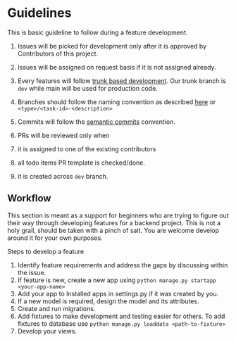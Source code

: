 # Guidelines

This is basic guideline to follow during a feature development.

1. Issues will be picked for development only after it is approved by Contributors of this project.
2. Issues will be assigned on request basis if it is not assigned already.
3. Every features will follow [trunk based development](https://www.atlassian.com/continuous-delivery/continuous-integration/trunk-based-development). Our trunk branch is `dev` while main will be used for production code.
4. Branches should follow the naming convention as described [here](https://medium.com/@abhay.pixolo/naming-conventions-for-git-branches-a-cheatsheet-8549feca2534) or `<type>/<task-id>-<description>`
5. Commits will follow the [semantic commits](https://gist.github.com/joshbuchea/6f47e86d2510bce28f8e7f42ae84c716) convention.
6. PRs will be reviewed only when

  1. it is assigned to one of the existing contributors
  2. all todo items PR template is checked/done.
  3. it is created across `dev` branch.

## Workflow

This section is meant as a support for beginners who are trying to figure out their way through developing features for a backend project. This is not a holy grail, should be taken with a pinch of salt. You are welcome develop around it for your own purposes.

Steps to develop a feature

1. Identify feature requirements and address the gaps by discussing within the issue.
2. If feature is new, create a new app using `python manage.py startapp <your-app-name>`
3. Add your app to Installed apps in settings.py if it was created by you.
4. If a new model is required, design the model and its attributes.
5. Create and run migrations.
6. Add fixtures to make development and testing easier for others. To add fixtures to database use `python manage.py loaddata <path-to-fixture>`
7. Develop your views.
